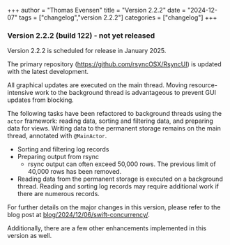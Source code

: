 +++
author = "Thomas Evensen"
title = "Version 2.2.2"
date = "2024-12-07"
tags = ["changelog","version 2.2.2"]
categories = ["changelog"]
+++

### Version 2.2.2 (build 122) - not yet released

Version 2.2.2 is scheduled for release in January 2025.

The primary repository (https://github.com/rsyncOSX/RsyncUI) is updated with the latest development.

All graphical updates are executed on the main thread. Moving resource-intensive work to the background thread is advantageous to
prevent GUI updates from blocking.

The following tasks have been refactored to background threads using the `actor` framework: reading data, sorting and filtering data,
and preparing data for views. Writing data to the permanent storage remains on the main thread, annotated with `@MainActor`.

- Sorting and filtering log records
- Preparing output from rsync
  - rsync output can often exceed 50,000 rows. The previous limit of 40,000 rows has been removed.
- Reading data from the permanent storage is executed on a background thread. Reading and sorting log records may require additional  work if there are numerous records.

For further details on the major changes in this version, please refer to the blog post at [blog/2024/12/06/swift-concurrency/](/blog/2024/12/06/swift-concurrency/).

Additionally, there are a few other enhancements implemented in this version as well.
